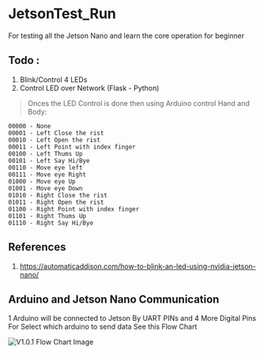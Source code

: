 # JetsonTest_Run
For testing all the Jetson Nano and learn the core operation for beginner

## Todo :
1. Blink/Control 4 LEDs
2. Control LED over Network (Flask - Python)

> Onces the LED Control is done then using Arduino control Hand and Body:
```
00000 - None
00001 - Left Close the rist
00010 - Left Open the rist
00011 - Left Point with index finger
00100 - Left Thums Up
00101 - Left Say Hi/Bye
00110 - Move eye left
00111 - Move eye Right
01000 - Move eye Up
01001 - Move eye Down
01010 - Right Close the rist
01011 - Right Open the rist
01100 - Right Point with index finger
01101 - Right Thums Up
01110 - Right Say Hi/Bye
```

## References 
1. https://automaticaddison.com/how-to-blink-an-led-using-nvidia-jetson-nano/


## Arduino and Jetson Nano Communication 
1 Arduino will be connected to Jetson By UART PINs and 4 More Digital Pins For Select which arduino to send data 
See this Flow Chart

![V1.0.1 Flow Chart Image]()
